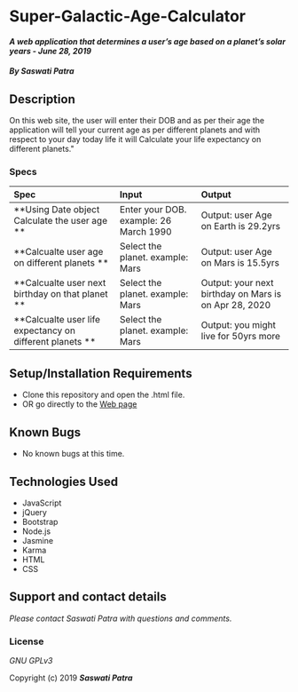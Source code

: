 # Super-Galactic-Age-Calculator

#### _A web application that determines a user’s age based on a planet’s solar years - June 28, 2019_

#### _By **Saswati Patra**_

## Description

On this web site, the user will enter their DOB and as per their age the application will tell your current age as per different planets and with respect to your day today life it will Calculate your life expectancy on different planets."

### Specs
| Spec | Input | Output |
| :-------------     | :------------- | :------------- |
| **Using Date object Calculate the user age ** | Enter your DOB. example: 26 March 1990 | Output: user Age on Earth is 29.2yrs |
| **Calcualte user age on different planets  ** | Select the planet. example: Mars | Output: user Age on Mars is 15.5yrs |
| **Calcualte user next birthday on that planet ** | Select the planet. example: Mars | Output: your next birthday on Mars is on Apr 28, 2020 |
| **Calcualte user life expectancy on different planets  ** | Select the planet. example: Mars | Output: you might live for 50yrs more |




## Setup/Installation Requirements

* Clone this repository and open the .html file.
* OR go directly to the [Web page](https://github.com/saswatipatra/Galactic-Age-Calculator/)

## Known Bugs
* No known bugs at this time.

## Technologies Used
* JavaScript
* jQuery
* Bootstrap
* Node.js
* Jasmine
* Karma
* HTML
* CSS

## Support and contact details

_Please contact Saswati Patra with questions and comments._

### License

*GNU GPLv3*

Copyright (c) 2019 **_Saswati Patra_**
